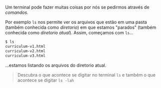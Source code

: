 Um terminal pode fazer muitas coisas por nós se pedirmos através de _comandos_. 


Por exemplo `ls` nos permite ver os arquivos que estão em uma pasta (também conhecida como _diretorio_) em que estamos "parados" (também conhecida como _diretorio atual_). Assim, começamos com `ls`...

```sh
$ ls
curriculum-v1.html
curriculum-v2.html
curriculum-v3.html
```

...estamos listando os arquivos do diretorio atual.

> Descubra o que acontece se digitar no terminal `ls` e também o que acontece se digitar `ls -lah`
